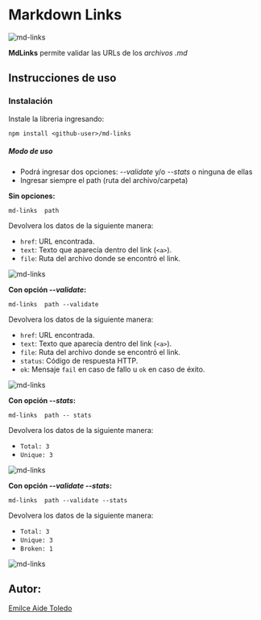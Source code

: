 # Markdown Links
![md-links](https://i.ibb.co/3yc2FSC/md-Links.png)

**MdLinks** permite  validar las URLs de los *archivos .md*


## Instrucciones de uso
### Instalación
Instale la libreria ingresando:


`npm install <github-user>/md-links`

##### Modo de uso
- Podrá ingresar dos opciones: *--validate* y/o *--stats* o ninguna de ellas
- Ingresar siempre el path (ruta del archivo/carpeta)

**Sin opciones:**

`md-links  path `

Devolvera los datos de la siguiente manera: 
* `href`: URL encontrada.
* `text`: Texto que aparecía dentro del link (`<a>`).
* `file`: Ruta del archivo donde se encontró el link.

![md-links](https://i.ibb.co/c34Xn95/validate-False.png)

**Con opción *--validate*:**

`md-links  path --validate `

Devolvera los datos de la siguiente manera: 
* `href`: URL encontrada.
* `text`: Texto que aparecía dentro del link (`<a>`).
* `file`: Ruta del archivo donde se encontró el link.
* `status`: Código de respuesta HTTP.
* `ok`: Mensaje `fail` en caso de fallo u `ok` en caso de éxito.

![md-links](https://i.ibb.co/PMGRzBD/validate-True.png)

**Con opción *--stats*:**

`md-links  path -- stats `

Devolvera los datos de la siguiente manera:
* `Total: 3`
* `Unique: 3 `

![md-links](https://i.ibb.co/r2Thjwp/stats.png)

**Con opción *--validate --stats*:**

`md-links  path --validate --stats `

Devolvera los datos de la siguiente manera:
* `Total: 3`
* `Unique: 3 `
* `Broken: 1 `

![md-links](https://i.ibb.co/44JGB5F/validate-stats.png)


## Autor: 
[Emilce Aide Toledo](https://github.com/Emilce-Aide-Toledo)
